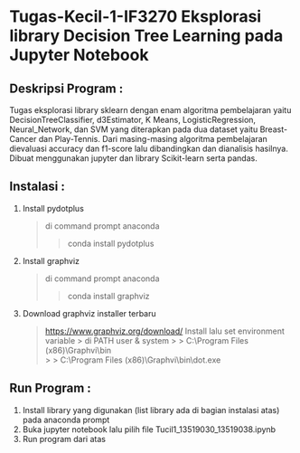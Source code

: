 # Tugas-Kecil-1-IF3270 Eksplorasi library Decision Tree Learning pada Jupyter Notebook

## Deskripsi Program :
Tugas eksplorasi library sklearn dengan enam algoritma pembelajaran yaitu DecisionTreeClassifier, d3Estimator, K Means, LogisticRegression, Neural_Network, dan SVM yang diterapkan pada dua dataset yaitu Breast-Cancer dan Play-Tennis. Dari masing-masing algoritma pembelajaran dievaluasi accuracy dan f1-score lalu dibandingkan dan dianalisis hasilnya. Dibuat menggunakan jupyter dan library Scikit-learn serta pandas.

## Instalasi : 
1. Install pydotplus 
   > di command prompt anaconda
   >    > conda install pydotplus
2. Install graphviz
   > di command prompt anaconda
   >    > conda install graphviz
3. Download graphviz installer terbaru 
   > https://www.graphviz.org/download/
   > Install lalu set environment variable 
   >     > di PATH user & system
   >     >   > C:\Program Files (x86)\Graphvi\bin\
   >     >   > C:\Program Files (x86)\Graphvi\bin\dot.exe


## Run Program : 
1. Install library yang digunakan (list library ada di bagian instalasi atas) pada anaconda prompt
2. Buka jupyter notebook lalu pilih file Tucil1_13519030_13519038.ipynb
3. Run program dari atas
